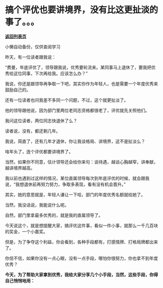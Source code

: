 # 搞个评优也要讲境界，没有比这更扯淡的事了。。。

[**返回列表页**](/gzh/费曼的小茶馆)

小懒自动备份，仅供查阅学习

昨天，有一位读者跟我说：

“费曼，年底评优了，领导跟我说，优秀要轮流来。某同事马上退休了，要我把优秀给这位同事，下次再给我。应该怎么办？”

我说，你还是跟领导再争取一下吧，其实你作为年轻人，也是需要一个年度优秀来鼓励自己的。

还有一位读者也问我差不多同一个问题，不过，这个就更扯淡了。  

他的领导跟他说，因为部门里两位老同志资格都很老了，评优就先关照他们。  

我问这位读者，两位同志快退休了么？

读者说，没有，都还剩几年。

我说，简直了，还有几年才退休，你让我谈格局、讲境界，这不是扯淡么？  

啥年头了，连个评优都要讲境界了。

当然，如果你不同意，估计领导还会给你来句：谈待遇，越谈心胸越窄，讲奉献，越讲境界越高。  

我以前也遇到过这样的情况，某位直属领导每次到年底评优的时候，就会跟我说，“我想退休前再努力努力，争取多表现，看有没有机会晋升。”  

其实，她的意思就是，年轻人谦让一下哈，部门的年度优秀名额就给她了。  

当然，我没话说，我能说什么呢。  

自然，部门里拿最多优秀的，就是我的直属领导了。

今天说这个，就是想提醒大家，搞评优这件事，看似一件小事，就那么一千几百块的奖金，一个小嘉奖。

但是，为了争夺这个利益，你会看到，各种手段都有，打感情牌、打格局牌都出来了。

你信不信，如果你没有一点心眼，没有一点手段，哪怕你很努力，你也拿不到年度优秀？

**今天，为了帮助大家拿到优秀，我给大家分享几个小手段，当然，这些手段，你得自己悄悄地用：**

